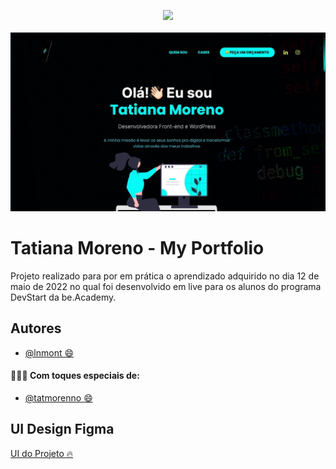 
<p align="center">
   <img src="https://www.beacademy.com.br/wp-content/uploads/2019/11/Logo-Topo.png" /><br><br>
   <img src="https://github.com/tatmorenno/beacademy-devstart-frontend-myportfolio/blob/main/assets/img/portfolio.jpeg?raw=true"/>
</p>



# Tatiana Moreno - My Portfolio

Projeto realizado para por em prática o aprendizado adquirido no dia 12 de maio de 2022 no qual foi desenvolvido em live para os alunos do programa DevStart da be.Academy.



## Autores

- [@lnmont 😄](https://www.github.com/lnmont)<br>
#### 👩🏻‍💻 Com toques especiais de:
- [@tatmorenno 😄](https://www.github.com/tatmorenno)


## UI Design Figma

[UI do Projeto 🔥](https://www.figma.com/file/cORQUmT2QxFhV1IFQRmVeL/Portf%C3%B3lio-be.academy?node-id=12%3A6)
